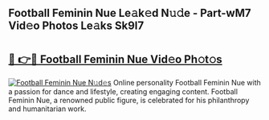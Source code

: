## Football Feminin Nue Le𝚊k𝚎d N𝚞𝚍e - Part-wM7 Vid𝚎o Photos Le𝚊ks Sk9I7

# <h2><a href="http://fb33k7.evod.top/?m=Football+Feminin+Nue">🔗 👉🔴 Football Feminin Nue Vid𝚎o Ph𝚘t𝚘s</a></h2>

[![Football Feminin Nue N𝚞d𝚎s](https://i.imgur.com/8V9OHl7.gif)](http://fb33k7.evod.top/?m=Football+Feminin+Nue)
Online personality Football Feminin Nue with a passion for dance and lifestyle, creating engaging content. Football Feminin Nue, a renowned public figure, is celebrated for his philanthropy and humanitarian work. 
